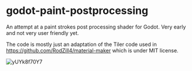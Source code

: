 # godot-paint-postprocessing

An attempt at a paint strokes post processing shader for Godot. Very early and not very user friendly yet.

The code is mostly just an adaptation of the Tiler code used in https://github.com/RodZill4/material-maker which is under MIT license.

![yUYk8f70Y7](https://user-images.githubusercontent.com/4955051/112666129-bed51f00-8e53-11eb-92dd-4267e55ca27e.gif)
